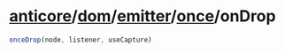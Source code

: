 # [anticore](../../../../#reference)/[dom](../../../#reference)/[emitter](../../#reference)/[once](../#reference)/<a name="reference">onDrop</a>

```js
onceDrop(node, listener, useCapture)
```